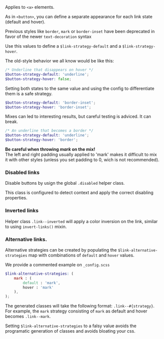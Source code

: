 Applies to `<a>` elements.

As in `<button>`, you can define a separate appearance for each link state (default and hover).

Previous styles like `border`, `mark` or `border-inset` have been deprecated in favor of the newer `text-decoration` syntax

Use this values to define a `$link-strategy-default` and a `$link-strategy-hover`.

The old-style behavior we all know would be like this:

```scss
/* Underline that disappears on hover */
$button-strategy-default: 'underline';
$button-strategy-hover: false;
```

Setting both states to the same value and using the config to differentiate them is a safe strategy.

```scss
$button-strategy-default: 'border-inset';
$button-strategy-hover: 'border-inset';
```

Mixes can led to interesting results, but careful testing is adviced. It can break.

```scss
/* An underline that becomes a border */
$button-strategy-default: 'underline';
$button-strategy-hover: 'border';
```

<div class="alert alert--warning">

__Be careful when throwing *mark* on the mix!__  
The left and right padding usually applied to 'mark' makes it difficult to mix it with other styles (unless you set padding to 0, wich is not recommended).

</div>

### Disabled links

Disable buttons by usign the global `.disabled` helper class. 

This class is configured to detect context and apply the correct disabling properties.

### Inverted links

Helper class `.link--inverted` will apply a color inversion on the link, similar to using `invert-links()` mixin.

### Alternative links.

Alternative strategies can be created by populating the `$link-alternative-strategies` map with combinations of `default` and `hover` values.

We provide a commented example on `_config.scss`

```scss
$link-alternative-strategies: (
	mark : (
		default : 'mark', 
		hover : 'mark'
	),
);
```

The generated classes will take the following format: `.link--#{strategy}`. For example, the `mark` strategy consisting of `mark` as default and hover becomes `.link--mark`.

Setting `$link-alternative-strategies` to a falsy value avoids the programatic generation of classes and avoids bloating your css.
